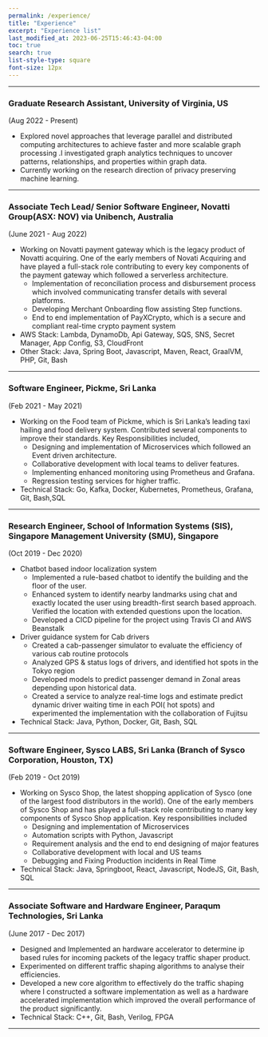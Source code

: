 ```yaml
---
permalink: /experience/
title: "Experience"
excerpt: "Experience list"
last_modified_at: 2023-06-25T15:46:43-04:00
toc: true
search: true
list-style-type: square
font-size: 12px
---
```


---

### Graduate Research Assistant, University of Virginia, US
(Aug 2022 - Present)

- Explored novel approaches that leverage parallel and distributed computing architectures to achieve faster and more scalable graph processing .I investigated graph analytics techniques to uncover patterns, relationships, and properties within graph data.
- Currently working on the research direction of privacy preserving machine learning.


---
### Associate Tech Lead/ Senior Software Engineer, Novatti Group(ASX: NOV) via Unibench, Australia
(June 2021 - Aug 2022)
- Working on Novatti payment gateway which is the legacy product of Novatti acquiring. One of the early members of Novati Acquiring and have played a full-stack role contributing to every key components of the payment gateway which followed a serverless architecture.
  - Implementation of reconciliation process and disbursement process which involved communicating transfer details with several platforms.
  - Developing Merchant Onboarding flow assisting Step functions.
  - End to end implementation of PayXCrypto, which is a secure and compliant real-time crypto payment system
- AWS Stack: Lambda, DynamoDb, Api Gateway, SQS, SNS, Secret Manager, App Config, S3, CloudFront
- Other Stack: Java, Spring Boot,  Javascript, Maven, React, GraalVM, PHP, Git, Bash

---

### Software Engineer, Pickme, Sri Lanka
(Feb 2021 - May 2021)
- Working on the Food team of Pickme, which is Sri Lanka’s leading taxi hailing and food delivery system. Contributed several components to improve their standards. Key Responsibilities included,
  - Designing and implementation of Microservices which followed an Event driven architecture.
  - Collaborative development with local teams to deliver features.
  - Implementing enhanced monitoring using Prometheus and Grafana.
  - Regression testing services for higher traffic.
- Technical Stack:  Go, Kafka, Docker, Kubernetes, Prometheus, Grafana, Git, Bash,SQL

---

### Research Engineer, School of Information Systems (SIS), Singapore Management University (SMU), Singapore
(Oct 2019 - Dec 2020)
- Chatbot based indoor localization system
  - Implemented a rule-based chatbot to identify the building and the floor of the user.
  - Enhanced system to identify nearby landmarks using chat and exactly located the user using breadth-first search based approach. Verified the location with extended questions upon the location.
  - Developed a CICD pipeline for the project using Travis CI and AWS Beanstalk
- Driver guidance system for Cab drivers
  - Created a cab-passenger simulator to evaluate the efficiency of various cab routine protocols
  - Analyzed GPS & status logs of drivers, and identified hot spots in the Tokyo region
  - Developed models to predict passenger demand in Zonal areas depending upon historical data.
  - Created a service to analyze real-time logs and estimate predict dynamic driver waiting time in each POI( hot spots) and experimented the implementation with the collaboration of Fujitsu
- Technical Stack:  Java, Python, Docker, Git, Bash, SQL


---

### Software Engineer, Sysco LABS, Sri Lanka (Branch of Sysco Corporation, Houston, TX)
(Feb 2019 - Oct 2019)

- Working on Sysco Shop, the latest shopping application of Sysco (one of the largest food distributors in the world). One of the early members of Sysco Shop and has played a full-stack role contributing to many key components of Sysco Shop application. Key responsibilities included
  - Designing and implementation of Microservices
  - Automation scripts with Python, Javascript
  - Requirement analysis and the end to end designing of major features
  - Collaborative development with local and US teams
  - Debugging and Fixing Production incidents in Real Time
- Technical Stack: Java, Springboot, React, Javascript, NodeJS, Git, Bash, SQL


---

### Associate Software and Hardware Engineer, Paraqum Technologies, Sri Lanka
(June 2017 - Dec 2017)

- Designed and Implemented an hardware accelerator to determine ip based rules for incoming packets of the legacy traffic shaper product.
- Experimented on different traffic shaping algorithms to analyse their efficiencies.
- Developed a new core algorithm to effectively do the traffic shaping where I constructed a software implementation as well as a hardware accelerated implementation which improved the overall performance of the product significantly.
- Technical Stack: C++, Git, Bash, Verilog, FPGA
----